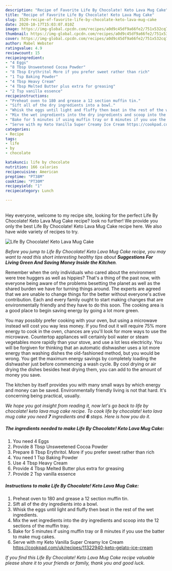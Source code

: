```yaml
---
description: "Recipe of Favorite Life By Chocolate! Keto Lava Mug Cake"
title: "Recipe of Favorite Life By Chocolate! Keto Lava Mug Cake"
slug: 3520-recipe-of-favorite-life-by-chocolate-keto-lava-mug-cake
date: 2020-10-17T15:03:07.010Z
image: https://img-global.cpcdn.com/recipes/a0d9c45df9a66fe2/751x532cq70/life-by-chocolate-keto-lava-mug-cake-recipe-main-photo.jpg
thumbnail: https://img-global.cpcdn.com/recipes/a0d9c45df9a66fe2/751x532cq70/life-by-chocolate-keto-lava-mug-cake-recipe-main-photo.jpg
cover: https://img-global.cpcdn.com/recipes/a0d9c45df9a66fe2/751x532cq70/life-by-chocolate-keto-lava-mug-cake-recipe-main-photo.jpg
author: Mabel Webster
ratingvalue: 4.9
reviewcount: 15
recipeingredient:
- "4 Eggs"
- "8 Tbsp Unsweetened Cocoa Powder"
- "8 Tbsp Erythritol More if you prefer sweet rather than rich"
- "1 Tsp Baking Powder"
- "4 Tbsp Heavy Cream"
- "4 Tbsp Melted Butter plus extra for greasing"
- "2 Tsp vanilla essence"
recipeinstructions:
- "Preheat oven to 180 and grease a 12 section muffin tin."
- "Sift all of the dry ingredients into a bowl."
- "Whisk the eggs until light and fluffy then beat in the rest of the wet ingredients."
- "Mix the wet ingredients into the dry ingredients and scoop into the 12 sections of the muffin tray."
- "Bake for 5 minutes if using muffin tray or 8 minutes if you use the batter to make mug cakes."
- "Serve with my Keto Vanilla Super Creamy Ice Cream https://cookpad.com/uk/recipes/11322940-keto-gelato-ice-cream"
categories:
- Recipe
tags:
- life
- by
- chocolate

katakunci: life by chocolate 
nutrition: 166 calories
recipecuisine: American
preptime: "PT38M"
cooktime: "PT30M"
recipeyield: "1"
recipecategory: Lunch

---
```

<br>
Hey everyone, welcome to my recipe site, looking for the perfect Life By Chocolate! Keto Lava Mug Cake recipe? look no further! We provide you only the best Life By Chocolate! Keto Lava Mug Cake recipe here. We also have wide variety of recipes to try.
<br>


![Life By Chocolate! Keto Lava Mug Cake](https://img-global.cpcdn.com/recipes/a0d9c45df9a66fe2/751x532cq70/life-by-chocolate-keto-lava-mug-cake-recipe-main-photo.jpg)

<i>Before you jump to Life By Chocolate! Keto Lava Mug Cake recipe, you may want to read this short interesting healthy tips about 
<strong>Suggestions For Living Green And Saving Money Inside the Kitchen</strong>.</i>
</br>

Remember when the only individuals who cared about the environment were tree huggers as well as hippies? That's a thing of the past now, with everyone being aware of the problems besetting the planet as well as the shared burden we have for turning things around. The experts are agreed that we are unable to change things for the better without everyone's active contribution. Each and every family ought to start making changes that are environmentally friendly and they have to do this soon. The cooking area is a good place to begin saving energy by going a lot more green.

You may possibly prefer cooking with your oven, but using a microwave instead will cost you way less money. If you find out it will require 75% more energy to cook in the oven, chances are you'll look for more ways to use the microwave. Countertop appliances will certainly boil water or steam vegetables more rapidly than your stove, and use a lot less electricity. You will be forgiven for thinking that an automatic dishwasher uses a lot more energy than washing dishes the old-fashioned method, but you would be wrong. You get the maximum energy savings by completely loading the dishwasher just before commencing a wash cycle. By cool drying or air drying the dishes besides heat drying them, you can add to the amount of money you save.

The kitchen by itself provides you with many small ways by which energy and money can be saved. Environmentally friendly living is not that hard. It's concerning being practical, usually.


<i>We hope you got insight from reading it, now let's go back to life by chocolate! keto lava mug cake recipe. To cook life by chocolate! keto lava mug cake you need <strong>7</strong> ingredients and <strong>6</strong> steps. Here is how you do it.
</i>

##### The ingredients needed to make Life By Chocolate! Keto Lava Mug Cake:

1. You need 4 Eggs
1. Provide 8 Tbsp Unsweetened Cocoa Powder
1. Prepare 8 Tbsp Erythritol. More if you prefer sweet rather than rich
1. You need 1 Tsp Baking Powder
1. Use 4 Tbsp Heavy Cream
1. Provide 4 Tbsp Melted Butter plus extra for greasing
1. Provide 2 Tsp vanilla essence


##### Instructions to make Life By Chocolate! Keto Lava Mug Cake:

1. Preheat oven to 180 and grease a 12 section muffin tin.
1. Sift all of the dry ingredients into a bowl.
1. Whisk the eggs until light and fluffy then beat in the rest of the wet ingredients.
1. Mix the wet ingredients into the dry ingredients and scoop into the 12 sections of the muffin tray.
1. Bake for 5 minutes if using muffin tray or 8 minutes if you use the batter to make mug cakes.
1. Serve with my Keto Vanilla Super Creamy Ice Cream https://cookpad.com/uk/recipes/11322940-keto-gelato-ice-cream


<i>If you find this Life By Chocolate! Keto Lava Mug Cake recipe valuable please share it to your friends or family, thank you and good luck.</i>
